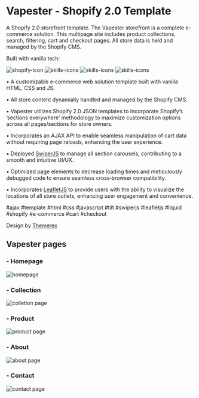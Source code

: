 # Vapester - Shopify 2.0 Template

A Shopify 2.0 storefront template. The Vapester storefront is a complete e-commerce solution. This multipage site includes product collections, search, filtering, cart and checkout pages. All store data is held and managed by the Shopify CMS.

Built with vanilla tech:

<img src="./assets/icon-shopify.svg" alt="shopify-icon"> <img src="https://skillicons.dev/icons?i=html" alt="skills-icons"/> <img src="https://skillicons.dev/icons?i=css" alt="skills-icons"/> <img src="https://skillicons.dev/icons?i=js" alt="skills-icons"/>

• A customizable e‑commerce web solution template built with vanilla HTML, CSS and JS.

• All store content dynamially handled and managed by the Shopify CMS.

• Vapester utilizes Shopify 2.0 JSON templates to incorporate Shopify’s ’sections everywhere’ methodology to maximize customization options across all
pages/sections for store owners.

• Incorporates an AJAX API to enable seamless manipulation of cart data without requiring page reloads, enhancing the user experience.

• Deployed [SwiperJS](https://swiperjs.com/) to manage all section carousels, contributing to a smooth and intuitive UI/UX.

• Optimized page elements to decrease loading times and meticulously debugged code to ensure seamless cross‑browser compatibility.

• Incorporates [LeafletJS](https://leafletjs.com/) to provide users with the ability to visualize the locations of all store outlets, enhancing user engagement and
convenience.


#ajax #template #html #css #javascript #tilt #swiperjs #leafletjs #liquid #shopify #e-commerce #cart #checkout


Design by [Themerex](https://themerex.net/)

## Vapester pages 

### - Homepage

<img src="./assets/VapeSterHome.jpg" alt="homepage">


### - Collection 

<img src="./assets/VapeSterCollection.jpg" alt="colletion page">


### - Product 

<img src="./assets/VapeSterProduct.jpg" alt="product page">


### - About 

<img src="./assets/VapeSterAbout.jpg" alt="about page">


### - Contact

<img src="./assets/VapeSterContact.jpg" alt="contact page">


